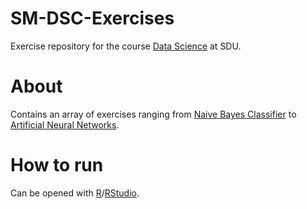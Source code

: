 # SM-DSC-Exercises
Exercise repository for the course [Data Science](https://fagbesk.sam.sdu.dk/?fag_id=38412) at SDU.

# About
Contains an array of exercises ranging from [Naive Bayes Classifier](https://en.wikipedia.org/wiki/Naive_Bayes_classifier) to [Artificial Neural Networks](https://en.wikipedia.org/wiki/Artificial_neural_network).

# How to run
Can be opened with [R](https://www.r-project.org/)/[RStudio](https://www.rstudio.com/).
